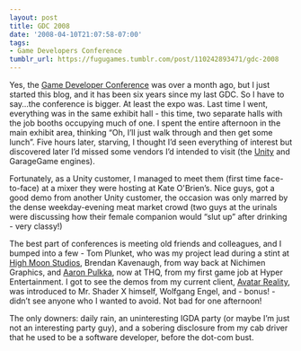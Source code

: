 ```yaml
---
layout: post
title: GDC 2008
date: '2008-04-10T21:07:58-07:00'
tags:
- Game Developers Conference
tumblr_url: https://fugugames.tumblr.com/post/110242893471/gdc-2008
---
```

Yes, the [Game Developer Conference](http://www.gdconf.com/) was over a month ago, but I just started this blog, and it has been six years since my last GDC. So I have to say…the conference is bigger. At least the expo was. Last time I went, everything was in the same exhibit hall - this time, two separate halls with the job booths occupying much of one. I spent the entire afternoon in the main exhibit area, thinking “Oh, I’ll just walk through and then get some lunch”. Five hours later, starving, I thought I’d seen everything of interest but discovered later I’d missed some vendors I’d intended to visit (the [Unity](http://www.unity3d.com/) and GarageGame engines).<!--more-->

Fortunately, as a Unity customer, I managed to meet them (first time face-to-face) at a mixer they were hosting at Kate O'Brien’s. Nice guys, got a good demo from another Unity customer, the occasion was only marred by the dense weekday-evening meat market crowd (two guys at the urinals were discussing how their female companion would “slut up” after drinking - very classy!)

The best part of conferences is meeting old friends and colleagues, and I bumped into a few - Tom Plunket, who was my project lead during a stint at [High Moon Studios](http://www.highmoonstudios.com/), Brendan Kavenaugh, from way back at Nichimen Graphics, and [Aaron Pulkka](http://aaron.pulkka.com/), now at THQ, from my first game job at Hyper Entertainment. I got to see the demos from my current client, [Avatar Reality](http://www.avatar-reality.com/), was introduced to Mr. Shader X himself, Wolfgang Engel, and - bonus! - didn’t see anyone who I wanted to avoid. Not bad for one afternoon!

The only downers: daily rain, an uninteresting IGDA party (or maybe I’m just not an interesting party guy), and a sobering disclosure from my cab driver that he used to be a software developer, before the dot-com bust.

